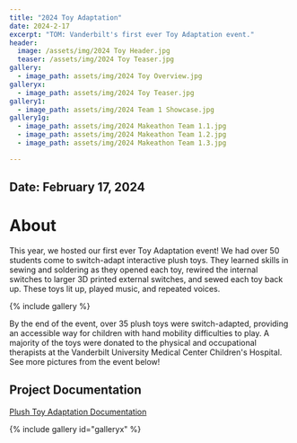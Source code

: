 ```yaml
---
title: "2024 Toy Adaptation"
date: 2024-2-17
excerpt: "TOM: Vanderbilt's first ever Toy Adaptation event."
header:
  image: /assets/img/2024 Toy Header.jpg
  teaser: /assets/img/2024 Toy Teaser.jpg
gallery:
  - image_path: assets/img/2024 Toy Overview.jpg
galleryx:
  - image_path: assets/img/2024 Toy Teaser.jpg
gallery1:
  - image_path: assets/img/2024 Team 1 Showcase.jpg
gallery1g:
  - image_path: assets/img/2024 Makeathon Team 1.1.jpg
  - image_path: assets/img/2024 Makeathon Team 1.2.jpg
  - image_path: assets/img/2024 Makeathon Team 1.3.jpg

---
```


## Date: February 17, 2024<br>

# About

This year, we hosted our first ever Toy Adaptation event! We had over 50 students come to switch-adapt interactive plush toys. They learned skills in sewing and soldering as they opened each toy, rewired the internal switches to larger 3D printed external switches, and sewed each toy back up. These toys lit up, played music, and repeated voices. 

{% include gallery %}

By the end of the event, over 35 plush toys were switch-adapted, providing an accessible way for children with hand mobility difficulties to play. A majority of the toys were donated to the physical and occupational therapists at the Vanderbilt University Medical Center Children's Hospital. See more pictures from the event below!


## Project Documentation

[Plush Toy Adaptation Documentation](https://tomglobal.org/project?id=65c53714f89bc4648f7d7c38)

{% include gallery id="galleryx" %}


